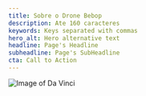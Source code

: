 ```yaml
---
title: Sobre o Drone Bebop
description: Ate 160 caracteres
keywords: Keys separated with commas
hero_alt: Hero alternative text
headline: Page's Headline
subheadline: Page's SubHeadline
cta: Call to Action
---
```



![Image of Da Vinci](static/images/da-vinci-fly.jpg '{"float":"right","maxWidth" :"40%","hidden":"mobile"}')

